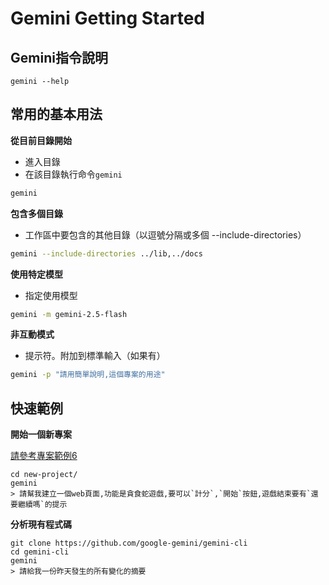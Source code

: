 # Gemini Getting Started

## Gemini指令說明

```
gemini --help
```

## 常用的基本用法

**從目前目錄開始**

- 進入目錄
- 在該目錄執行命令`gemini`

```bash
gemini
```


**包含多個目錄**

- 工作區中要包含的其他目錄（以逗號分隔或多個 --include-directories）

```bash
gemini --include-directories ../lib,../docs
```

**使用特定模型**

- 指定使用模型

```bash
gemini -m gemini-2.5-flash
```

**非互動模式**

- 提示符。附加到標準輸入（如果有）

```bash
gemini -p "請用簡單說明,這個專案的用途"
```

## 快速範例

**開始一個新專案**

[請參考專案範例6](../vibe_coding範例樣版)


```
cd new-project/
gemini
> 請幫我建立一個web頁面,功能是貪食蛇遊戲,要可以`計分`,`開始`按鈕,遊戲結束要有`還要繼續嗎`的提示
```

**分析現有程式碼**

```
git clone https://github.com/google-gemini/gemini-cli
cd gemini-cli
gemini
> 請給我一份昨天發生的所有變化的摘要
```


